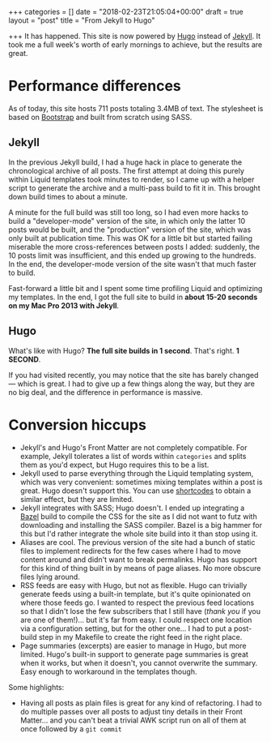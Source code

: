 +++
categories = []
date = "2018-02-23T21:05:04+00:00"
draft = true
layout = "post"
title = "From Jekyll to Hugo"

+++
It has happened. This site is now powered by [Hugo](https://gohugo.io) instead of [Jekyll](https://jekyllrb.com). It took me a full week's worth of early mornings to achieve, but the results are great.

# Performance differences

As of today, this site hosts 711 posts totaling 3.4MB of text. The stylesheet is based on [Bootstrap](https://getbootstrap.com) and built from scratch using SASS.

## Jekyll

In the previous Jekyll build, I had a huge hack in place to generate the chronological archive of all posts. The first attempt at doing this purely within Liquid templates took minutes to render, so I came up with a helper script to generate the archive and a multi-pass build to fit it in. This brought down build times to about a minute.

A minute for the full build was still too long, so I had even more hacks to build a "developer-mode" version of the site, in which only the latter 10 posts would be built, and the "production" version of the site, which was only built at publication time. This was OK for a little bit but started failing miserable the more cross-references between posts I added: suddenly, the 10 posts limit was insufficient, and this ended up growing to the hundreds. In the end, the developer-mode version of the site wasn't that much faster to build.

Fast-forward a little bit and I spent some time profiling Liquid and optimizing my templates. In the end, I got the full site to build in **about 15-20 seconds on my Mac Pro 2013 with Jekyll**.

## Hugo

What's like with Hugo? **The full site builds in 1 second**. That's right. **1 SECOND**.

If you had visited recently, you may notice that the site has barely changed — which is great. I had to give up a few things along the way, but they are no big deal, and the difference in performance is  massive.

# Conversion hiccups

* Jekyll's and Hugo's Front Matter are not completely compatible. For example, Jekyll tolerates a list of words within `categories` and splits them as you'd expect, but Hugo requires this to be a list.
* Jekyll used to parse everything through the Liquid templating system, which was very convenient: sometimes mixing templates within a post is great. Hugo doesn't support this. You can use [shortcodes](https://gohugo.io/content-management/shortcodes/) to obtain a similar effect, but they are limited.
* Jekyll integrates with SASS; Hugo doesn't. I ended up integrating a [Bazel](https://bazel.build/) build to compile the CSS for the site as I did not want to futz with downloading and installing the SASS compiler. Bazel is a big hammer for this but I'd rather integrate the whole site build into it than stop using it.
* Aliases are cool. The previous version of the site had a bunch of static files to implement redirects for the few cases where I had to move content around and didn't want to break permalinks. Hugo has support for this kind of thing built in by means of page aliases. No more obscure files lying around.
* RSS feeds are easy with Hugo, but not as flexible. Hugo can trivially generate feeds using a built-in template, but it's quite opinionated on where those feeds go. I wanted to respect the previous feed locations so that I didn't lose the few subscribers that I still have (_thank you_ if you are one of them!)... but it's far from easy. I could respect one location via a configuration setting, but for the other one... I had to put a post-build step in my Makefile to create the right feed in the right place.
* Page summaries (excerpts) are easier to manage in Hugo, but more limited. Hugo's built-in support to generate page summaries is great when it works, but when it doesn't, you cannot overwrite the summary. Easy enough to workaround in the templates though.

Some highlights:

* Having all posts as plain files is great for any kind of refactoring. I had to do multiple passes over all posts to adjust tiny details in their Front Matter... and you can't beat a trivial AWK script run on all of them at once followed by a `git commit`